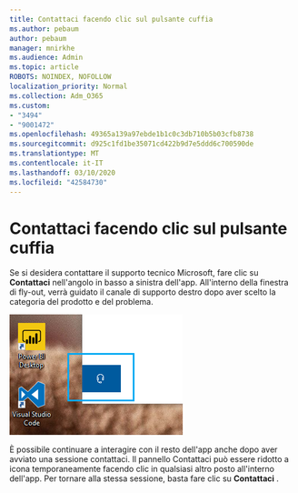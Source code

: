 ```yaml
---
title: Contattaci facendo clic sul pulsante cuffia
ms.author: pebaum
author: pebaum
manager: mnirkhe
ms.audience: Admin
ms.topic: article
ROBOTS: NOINDEX, NOFOLLOW
localization_priority: Normal
ms.collection: Adm_O365
ms.custom:
- "3494"
- "9001472"
ms.openlocfilehash: 49365a139a97ebde1b1c0c3db710b5b03cfb8738
ms.sourcegitcommit: d925c1fd1be35071cd422b9d7e5ddd6c700590de
ms.translationtype: MT
ms.contentlocale: it-IT
ms.lasthandoff: 03/10/2020
ms.locfileid: "42584730"
---
```

# <a name="contact-us-by-clicking-the-headphone-button"></a>Contattaci facendo clic sul pulsante cuffia

Se si desidera contattare il supporto tecnico Microsoft, fare clic su **Contattaci** nell'angolo in basso a sinistra dell'app. All'interno della finestra di fly-out, verrà guidato il canale di supporto destro dopo aver scelto la categoria del prodotto e del problema.

![Contattaci facendo clic sull'icona cuffia.](media/contact-us-headphone-icon.png)

È possibile continuare a interagire con il resto dell'app anche dopo aver avviato una sessione contattaci. Il pannello Contattaci può essere ridotto a icona temporaneamente facendo clic in qualsiasi altro posto all'interno dell'app. Per tornare alla stessa sessione, basta fare clic su **Contattaci** .
